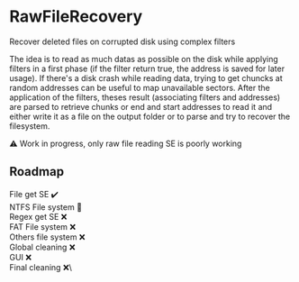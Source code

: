# RawFileRecovery
Recover deleted files on corrupted disk using complex filters

The idea is to read as much datas as possible on the disk while applying filters in a first phase (if the filter return true, the address is saved for later usage).
If there's a disk crash while reading data, trying to get chuncks at random addresses can be useful to map unavailable sectors.
After the application of the filters, theses result (associating filters and addresses) are parsed to retrieve chunks or end and start addresses to read it and either write it as a file on the output folder or to parse and try to recover the filesystem.

:warning: Work in progress, only raw file reading SE is poorly working

## Roadmap
File get SE :heavy_check_mark:\
NTFS File system :repeat:\
Regex get SE :x:\
FAT File system :x:\
Others file system :x:\
Global cleaning :x:\
GUI :x:\
Final cleaning :x:\

